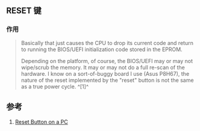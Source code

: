 ﻿## RESET 键

### 作用

> Basically that just causes the CPU to drop its current code and return to running the BIOS/UEFI initialization code stored in the EPROM. 
>
>  
>
> Depending on the platform, of course, the BIOS/UEFI may or may not wipe/scrub the memory. It may or may not do a full re-scan of the hardware. I know on a sort-of-buggy board I use (Asus P8H67), the nature of the reset implemented by the "reset" button is not the same as a true power cycle. ^[1]^





## 参考

1. [Reset Button on a PC](https://linustechtips.com/topic/586024-reset-button-on-a-pc/)